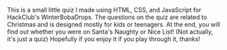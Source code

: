 This is a small little quiz I made using HTML, CSS, and JavaScript for HackClub's WinterBobaDrops. 
The questions on the quiz are related to Christmas and is designed mostly for kids or teenagers.
At the end, you will find out whether you were on Santa's Naughty or Nice List! (Not actually, it's just a quiz)
Hopefully if you enjoy it if you play through it, thanks!

